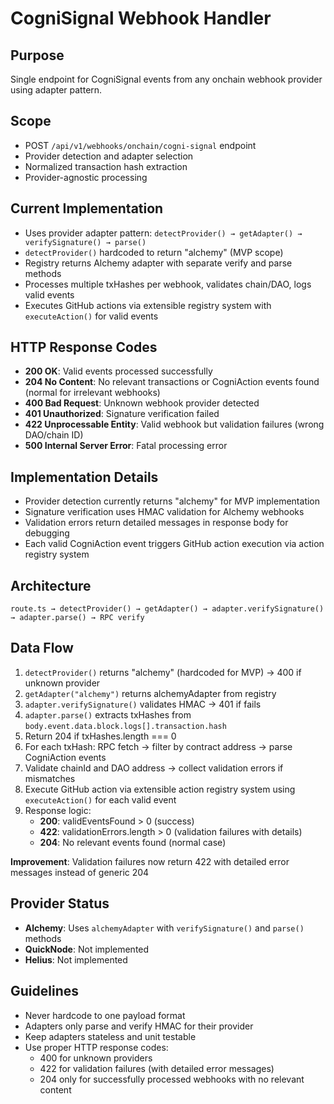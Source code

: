 # CogniSignal Webhook Handler

## Purpose
Single endpoint for CogniSignal events from any onchain webhook provider using adapter pattern.

## Scope
- POST `/api/v1/webhooks/onchain/cogni-signal` endpoint
- Provider detection and adapter selection
- Normalized transaction hash extraction
- Provider-agnostic processing

## Current Implementation
- Uses provider adapter pattern: `detectProvider() → getAdapter() → verifySignature() → parse()`
- `detectProvider()` hardcoded to return "alchemy" (MVP scope)
- Registry returns Alchemy adapter with separate verify and parse methods
- Processes multiple txHashes per webhook, validates chain/DAO, logs valid events
- Executes GitHub actions via extensible registry system with `executeAction()` for valid events

## HTTP Response Codes
- **200 OK**: Valid events processed successfully
- **204 No Content**: No relevant transactions or CogniAction events found (normal for irrelevant webhooks)
- **400 Bad Request**: Unknown webhook provider detected
- **401 Unauthorized**: Signature verification failed
- **422 Unprocessable Entity**: Valid webhook but validation failures (wrong DAO/chain ID)
- **500 Internal Server Error**: Fatal processing error

## Implementation Details
- Provider detection currently returns "alchemy" for MVP implementation
- Signature verification uses HMAC validation for Alchemy webhooks
- Validation errors return detailed messages in response body for debugging
- Each valid CogniAction event triggers GitHub action execution via action registry system

## Architecture
```
route.ts → detectProvider() → getAdapter() → adapter.verifySignature() → adapter.parse() → RPC verify
```

## Data Flow
1. `detectProvider()` returns "alchemy" (hardcoded for MVP) → 400 if unknown provider
2. `getAdapter("alchemy")` returns alchemyAdapter from registry
3. `adapter.verifySignature()` validates HMAC → 401 if fails
4. `adapter.parse()` extracts txHashes from `body.event.data.block.logs[].transaction.hash`
5. Return 204 if txHashes.length === 0
6. For each txHash: RPC fetch → filter by contract address → parse CogniAction events
7. Validate chainId and DAO address → collect validation errors if mismatches
8. Execute GitHub action via extensible action registry system using `executeAction()` for each valid event
9. Response logic:
   - **200**: validEventsFound > 0 (success)
   - **422**: validationErrors.length > 0 (validation failures with details)
   - **204**: No relevant events found (normal case)

**Improvement**: Validation failures now return 422 with detailed error messages instead of generic 204

## Provider Status
- **Alchemy**: Uses `alchemyAdapter` with `verifySignature()` and `parse()` methods
- **QuickNode**: Not implemented
- **Helius**: Not implemented

## Guidelines
- Never hardcode to one payload format
- Adapters only parse and verify HMAC for their provider
- Keep adapters stateless and unit testable
- Use proper HTTP response codes:
  - 400 for unknown providers
  - 422 for validation failures (with detailed error messages)
  - 204 only for successfully processed webhooks with no relevant content